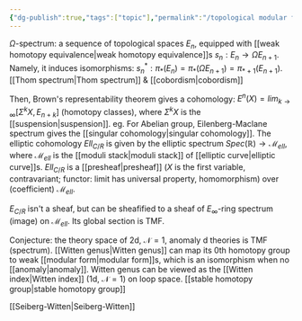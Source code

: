 ```yaml
---
{"dg-publish":true,"tags":["topic"],"permalink":"/topological modular form/","dgPassFrontmatter":true,"created":"2024-11-24T14:26:35.033+01:00","updated":"2025-05-24T16:23:40.403+02:00"}
---
```



$\Omega$-spectrum: a sequence of topological spaces $E_{n}$, equipped with [[weak homotopy equivalence\|weak homotopy equivalence]]s $s_{n}: E_{n}\rightarrow\Omega E_{n+1}$. Namely, it induces isomorphisms: $s_{n}^{*}: \pi_{*}(E_{n})=\pi_{*}(\Omega E_{n+1})=\pi_{*+1}(E_{n+1})$. [[Thom spectrum\|Thom spectrum]] & [[cobordism\|cobordism]]

Then, Brown's representability theorem gives a cohomology: $E^{n}(X)=lim_{k\rightarrow\infty}[\Sigma^{k}X,E_{n+k}]$ (homotopy classes), where $\Sigma^{k}X$ is the [[suspension\|suspension]]. eg. For Abelian group, Eilenberg-Maclane spectrum gives the [[singular cohomology\|singular cohomology]]. The elliptic cohomology $Ell_{C/R}$ is given by the elliptic spectrum $Spec(\mathbb{R})\rightarrow \mathscr{M}_{ell}$, where $\mathscr{M}_{ell}$ is the [[moduli stack\|moduli stack]] of [[elliptic curve\|elliptic curve]]s. $Ell_{C/R}$ is a [[presheaf\|presheaf]] ($X$ is the first variable, contravariant; functor: limit has universal property, homomorphism) over (coefficient) $\mathscr{M}_{ell}$.

$E_{C/R}$ isn't a sheaf, but can be sheafified to a sheaf of $E_{\infty}$-ring spectrum (image) on $\mathscr{M}_{ell}$. Its global section is TMF. 

Conjecture: the theory space of 2d, $\mathscr{N}=1$, anomaly d theories is TMF (spectrum). [[Witten genus\|Witten genus]] can map its 0th homotopy group to weak [[modular form\|modular form]]s, which is an isomorphism when no [[anomaly\|anomaly]]. Witten genus can be viewed as the [[Witten index\|Witten index]] (1d, $\mathscr{N}=1$) on loop space.
[[stable homotopy group\|stable homotopy group]]

[[Seiberg-Witten\|Seiberg-Witten]]